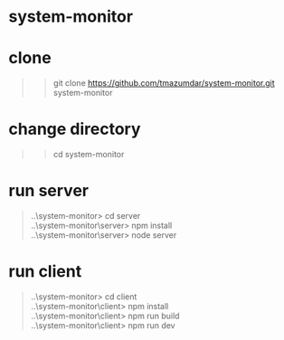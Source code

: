 # system-monitor

# clone 
> >git clone https://github.com/tmazumdar/system-monitor.git system-monitor

# change directory
> >cd system-monitor

# run server
> ..\system-monitor> cd server  
> ..\system-monitor\server> npm install  
> ..\system-monitor\server> node server  

# run client
> ..\system-monitor> cd client  
> ..\system-monitor\client> npm install  
> ..\system-monitor\client> npm run build  
> ..\system-monitor\client> npm run dev  
